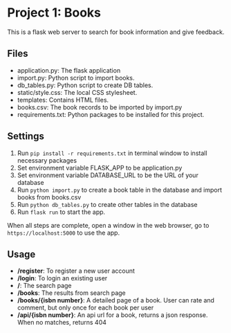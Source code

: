 # Project 1: Books
This is a flask web server to search for book information and give feedback.

## Files
- application.py: The flask application
- import.py: Python script to import books.
- db_tables.py:  Python script to create DB tables.
- static/style.css: The local CSS stylesheet.
- templates: Contains HTML files.
- books.csv: The book records to be imported by import.py
- requirements.txt: Python packages to be installed for this project.

## Settings
1. Run `pip install -r requirements.txt` in terminal window to install necessary packages
2. Set environment variable FLASK_APP to be application.py
3. Set environment variable DATABASE_URL to be the URL of your database
4. Run `python import.py` to create a book table in the database and import books from books.csv
5. Run `python db_tables.py` to create other tables in the database
6. Run `flask run` to start the app.

When all steps are complete, open a window in the web browser, go to `https://localhost:5000` to use the app.

## Usage
- **/register**: To register a new user account
- **/login**: To login an existing user
- **/**: The search page
- **/books**: The results from search page
- **/books/{isbn number}**: A detailed page of a book. User can rate and comment, but only once for each book per user
- **/api/{isbn number}**: An api url for a book, returns a json response. When no matches, returns 404
